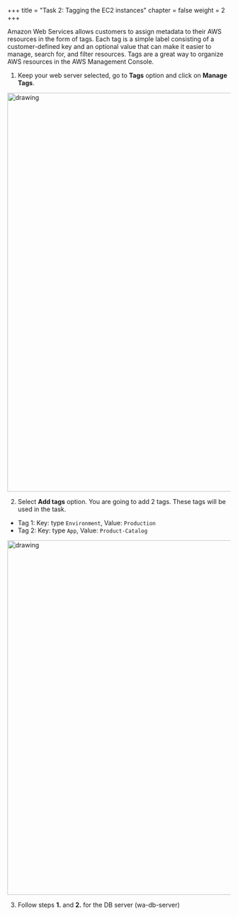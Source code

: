+++ 
title = "Task 2: Tagging the EC2 instances" 
chapter = false 
weight = 2 
+++

Amazon Web Services allows customers to assign metadata to their AWS resources in the form
of tags. Each tag is a simple label consisting of a customer-defined key and an optional value
that can make it easier to manage, search for, and filter resources. Tags are a great way to organize AWS resources in the AWS Management Console. 

1. Keep your web server selected, go to **Tags** option and click on **Manage Tags**.

<img src="../images/tag1.png" alt="drawing" width="900"/>

2.  Select **Add tags** option. You are going to add 2 tags. These tags will be used in the task.

* Tag 1:  Key: type <code>Environment</code>, Value: <code>Production</code>
* Tag 2:  Key: type <code>App</code>, Value: <code>Product-Catalog</code>

<img src="../images/tag2.png" alt="drawing" width="800"/>

3. Follow steps **1.** and **2.** for the DB server (wa-db-server)
